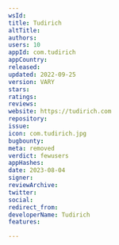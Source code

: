 ```yaml
---
wsId: 
title: Tudirich
altTitle: 
authors: 
users: 10
appId: com.tudirich
appCountry: 
released: 
updated: 2022-09-25
version: VARY
stars: 
ratings: 
reviews: 
website: https://tudirich.com
repository: 
issue: 
icon: com.tudirich.jpg
bugbounty: 
meta: removed
verdict: fewusers
appHashes: 
date: 2023-08-04
signer: 
reviewArchive: 
twitter: 
social: 
redirect_from: 
developerName: Tudirich
features: 

---
```



